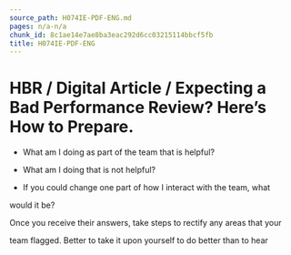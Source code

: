 ```yaml
---
source_path: H074IE-PDF-ENG.md
pages: n/a-n/a
chunk_id: 8c1ae14e7ae8ba3eac292d6cc03215114bbcf5fb
title: H074IE-PDF-ENG
---
```

# HBR / Digital Article / Expecting a Bad Performance Review? Here’s How to Prepare.

- What am I doing as part of the team that is helpful?

- What am I doing that is not helpful?

- If you could change one part of how I interact with the team, what

would it be?

Once you receive their answers, take steps to rectify any areas that your

team flagged. Better to take it upon yourself to do better than to hear
